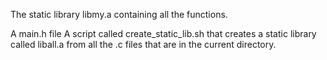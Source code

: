 The static library libmy.a containing all the functions.

A main.h file
A script called create_static_lib.sh that creates a static library called liball.a from all the .c files that are in the current directory.
